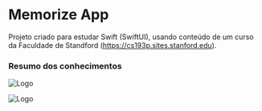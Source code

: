 # Memorize App

Projeto criado para estudar Swift (SwiftUI), usando conteúdo de um curso da Faculdade de Standford (https://cs193p.sites.stanford.edu).

### Resumo dos conhecimentos

![Logo](https://i.postimg.cc/JnyZDjTm/Screenshot-2023-05-15-at-13-33-48.png)

![Logo](https://i.postimg.cc/jSdWnz59/Screenshot-2023-05-15-at-13-35-27.png)
